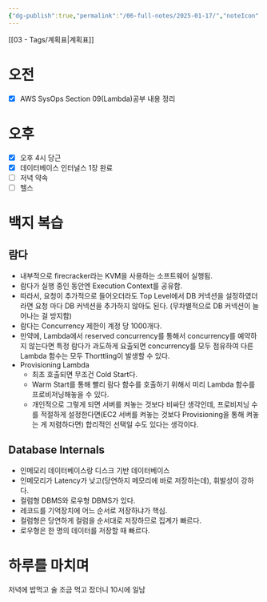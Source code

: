 ```yaml
---
{"dg-publish":true,"permalink":"/06-full-notes/2025-01-17/","noteIcon":""}
---
```


[[03 - Tags/계획표\|계획표]]
# 오전
- [x] AWS SysOps Section 09(Lambda)공부 내용 정리 
# 오후
- [x] 오후 4시 당근
- [x] 데이터베이스 인터널스 1장 완료
- [ ] 저녁 약속
- [ ] 헬스
# 백지 복습
## 람다
- 내부적으로 firecracker라는 KVM을 사용하는 소프트웨어 실행됨.
- 람다가 실행 중인 동안엔 Execution Context를 공유함.
- 따라서, 요청이 추가적으로 들어오더라도 Top Level에서 DB 커넥션을 설정하였더라면 요청 마다 DB 커넥션을 추가하지 않아도 된다. (무차별적으로 DB 커넥션이 늘어나는 걸 방지함)
- 람다는 Concurrency 제한이 계정 당 1000개다.
- 만약에, Lambda에서 reserved concurrency를 통해서 concurrency를 예약하지 않는다면 특정 람다가 과도하게 요출되면 concurrency를 모두 점유하여 다른 Lambda 함수는 모두 Thorttling이 발생할 수 있다.
- Provisioning Lambda
	- 최초 호출되면 무조건 Cold Start다.
	- Warm Start를 통해 빨리 람다 함수를 호출하기 위해서 미리 Lambda 함수를 프로비저닝해놓을 수 있다.
	- 개인적으로 그렇게 되면 서버를 켜놓는 것보다 비싸단 생각인데, 프로비저닝 수를 적절하게 설정한다면(EC2 서버를 켜놓는 것보다 Provisioning을 통해 켜놓는 게 저렴하다면) 합리적인 선택일 수도 있다는 생각이다.
## Database Internals
- 인메모리 데이터베이스랑 디스크 기반 데이터베이스
- 인메모리가 Latency가 낮고(당연하지 메모리에 바로 저장하는데), 휘발성이 강하다.
- 컬럼형 DBMS와 로우형 DBMS가 있다.
- 레코드를 기억장치에 어느 순서로 저장하냐가 핵심.
- 컬럼형은 당연하게 컬럼을 순서대로 저장하므로 집계가 빠르다.
- 로우형은 한 명의 데이터를 저장할 때 빠르다.
# 하루를 마치며
저녁에 밥먹고 술 조금 먹고 잤더니 10시에 일남